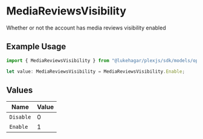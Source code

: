 # MediaReviewsVisibility

Whether or not the account has media reviews visibility enabled

## Example Usage

```typescript
import { MediaReviewsVisibility } from "@lukehagar/plexjs/sdk/models/operations";

let value: MediaReviewsVisibility = MediaReviewsVisibility.Enable;
```

## Values

| Name      | Value     |
| --------- | --------- |
| `Disable` | 0         |
| `Enable`  | 1         |